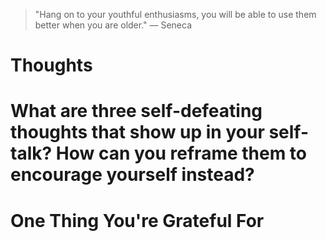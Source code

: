 
> \"Hang on to your youthful enthusiasms, you will be able to use them better when you are older.\" — Seneca

# Thoughts

# What are three self-defeating thoughts that show up in your self-talk? How can you reframe them to encourage yourself instead?

# One Thing You're Grateful For

